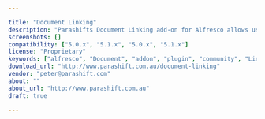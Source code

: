 ```yaml
---

title: "Document Linking"
description: "Parashifts Document Linking add-on for Alfresco allows users to access documents from multiple locations, without having to copy or duplicate them to other sites or folders. The module also solves other challenges by ensuring any changes made to the parent document are automatically replicated to all versions regardless of their location in Alfresco. All users will now have confidence that they are always working with the most up-to-date version, such as pricing lists and company policies and procedures. The Document Linking module is open source and offered just like Alfresco Enterprise: on a subscription basis, giving users access to support and maintenance utilizing Parashifts GitLab server for sources, updates and issue tracking facilities."
screenshots: []
compatibility: ["5.0.x", "5.1.x", "5.0.x", "5.1.x"]
license: "Proprietary"
keywords: ["alfresco", "Document", "addon", "plugin", "community", "Linking"]
download_url: "http://www.parashift.com.au/document-linking"
vendor: "peter@parashift.com"
about: ""
about_url: "http://www.parashift.com.au"
draft: true

---
```

